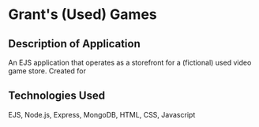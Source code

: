 # Grant's (Used) Games

## Description of Application
An EJS application that operates as a storefront for a (fictional) used video game store. Created for 

## Technologies Used
EJS, Node.js, Express, MongoDB, HTML, CSS, Javascript

